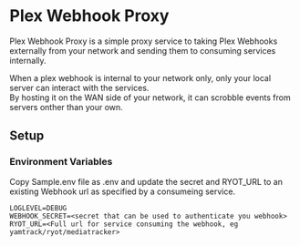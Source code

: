 # Plex Webhook Proxy

Plex Webhook Proxy is a simple proxy service to taking Plex Webhooks externally from your network and sending them to consuming services internally.  

When a plex webhook is internal to your network only, only your local server can interact with the services.  
By hosting it on the WAN side of your network, it can scrobble events from servers onther than your own.

## Setup

### Environment Variables
Copy Sample.env file as .env and update the secret and RYOT_URL to an existing Webhook url as specified by a consumeing service.
```
LOGLEVEL=DEBUG
WEBHOOK_SECRET=<secret that can be used to authenticate you webhook>
RYOT_URL=<Full url for service consuming the webhook, eg yamtrack/ryot/mediatracker>
```

